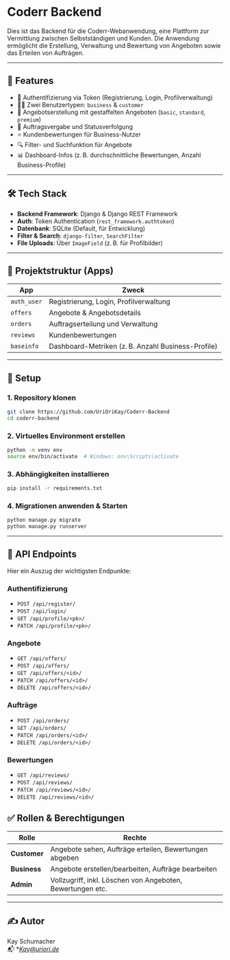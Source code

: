 # Coderr Backend

Dies ist das Backend für die Coderr-Webanwendung, eine Plattform zur Vermittlung zwischen Selbstständigen und Kunden. Die Anwendung ermöglicht die Erstellung, Verwaltung und Bewertung von Angeboten sowie das Erteilen von Aufträgen.

---

## 🚀 Features

- 🔐 Authentifizierung via Token (Registrierung, Login, Profilverwaltung)
- 🧑‍💼 Zwei Benutzertypen: `business` & `customer`
- 🧾 Angebotserstellung mit gestaffelten Angeboten (`basic`, `standard`, `premium`)
- 🛒 Auftragsvergabe und Statusverfolgung
- ⭐ Kundenbewertungen für Business-Nutzer
- 🔍 Filter- und Suchfunktion für Angebote
- 📊 Dashboard-Infos (z. B. durchschnittliche Bewertungen, Anzahl Business-Profile)

---

## 🛠️ Tech Stack

- **Backend Framework**: Django & Django REST Framework
- **Auth**: Token Authentication (`rest_framework.authtoken`)
- **Datenbank**: SQLite (Default, für Entwicklung)
- **Filter & Search**: `django-filter`, `SearchFilter`
- **File Uploads**: Über `ImageField` (z. B. für Profilbilder)

---

## 📂 Projektstruktur (Apps)

| App | Zweck |
|-----|-------|
| `auth_user` | Registrierung, Login, Profilverwaltung |
| `offers` | Angebote & Angebotsdetails |
| `orders` | Auftragserteilung und Verwaltung |
| `reviews` | Kundenbewertungen |
| `baseinfo` | Dashboard-Metriken (z. B. Anzahl Business-Profile) |

---

## 🔧 Setup

### 1. Repository klonen

```bash
git clone https://github.com/UriOriKay/Coderr-Backend
cd coderr-backend
```

### 2. Virtuelles Environment erstellen

```bash
python -m venv env
source env/bin/activate  # Windows: env\Scripts\activate
```

### 3. Abhängigkeiten installieren

```bash
pip install -r requirements.txt
```

### 4. Migrationen anwenden & Starten

```bash
python manage.py migrate
python manage.py runserver
```

---

## 🔐 API Endpoints

Hier ein Auszug der wichtigsten Endpunkte:

### Authentifizierung
- `POST /api/register/`
- `POST /api/login/`
- `GET /api/profile/<pk>/`
- `PATCH /api/profile/<pk>/`

### Angebote
- `GET /api/offers/`
- `POST /api/offers/`
- `GET /api/offers/<id>/`
- `PATCH /api/offers/<id>/`
- `DELETE /api/offers/<id>/`

### Aufträge
- `POST /api/orders/`
- `GET /api/orders/`
- `PATCH /api/orders/<id>/`
- `DELETE /api/orders/<id>/`

### Bewertungen
- `GET /api/reviews/`
- `POST /api/reviews/`
- `PATCH /api/reviews/<id>/`
- `DELETE /api/reviews/<id>/`


## ✅ Rollen & Berechtigungen

| Rolle | Rechte |
|-------|--------|
| **Customer** | Angebote sehen, Aufträge erteilen, Bewertungen abgeben |
| **Business** | Angebote erstellen/bearbeiten, Aufträge bearbeiten |
| **Admin** | Vollzugriff, inkl. Löschen von Angeboten, Bewertungen etc. |

---

## ✍️ Autor

Kay Schumacher  
📬 **Kay@uriori.de*



